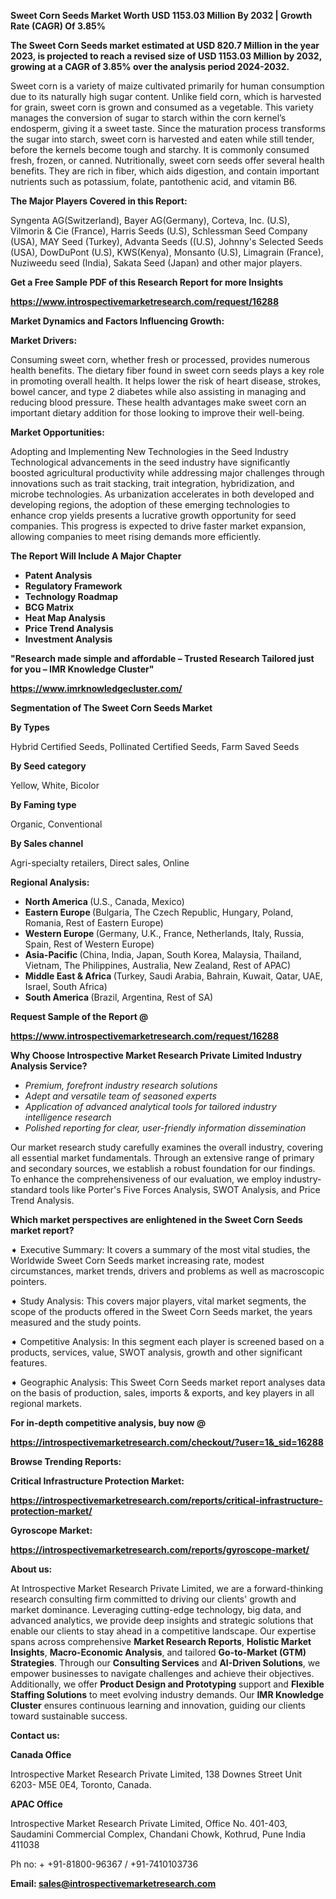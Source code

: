 <p><strong>Sweet Corn Seeds Market Worth USD 1153.03 Million By 2032 | Growth Rate (CAGR) Of 3.85%</strong></p>
<p><strong>The Sweet Corn Seeds market estimated at USD 820.7 Million in the year 2023, is projected to reach a revised size of USD 1153.03 Million by 2032, growing at a CAGR of 3.85% over the analysis period 2024-2032.</strong></p>
<p>Sweet corn is a variety of maize cultivated primarily for human consumption due to its naturally high sugar content. Unlike field corn, which is harvested for grain, sweet corn is grown and consumed as a vegetable. This variety manages the conversion of sugar to starch within the corn kernel&rsquo;s endosperm, giving it a sweet taste. Since the maturation process transforms the sugar into starch, sweet corn is harvested and eaten while still tender, before the kernels become tough and starchy. It is commonly consumed fresh, frozen, or canned. Nutritionally, sweet corn seeds offer several health benefits. They are rich in fiber, which aids digestion, and contain important nutrients such as potassium, folate, pantothenic acid, and vitamin B6.</p>
<p><strong>The Major Players Covered in this Report:</strong></p>
<p>Syngenta AG(Switzerland), Bayer AG(Germany), Corteva, Inc. (U.S), Vilmorin &amp; Cie (France), Harris Seeds (U.S), Schlessman Seed Company (USA), MAY Seed (Turkey), Advanta Seeds ((U.S), Johnny's Selected Seeds (USA), DowDuPont (U.S), KWS(Kenya), Monsanto (U.S), Limagrain (France), Nuziweedu seed (India), Sakata Seed (Japan) and other major players.</p>
<p><strong>Get a Free Sample PDF of this Research Report for more Insights</strong></p>
<p><a href="https://www.introspectivemarketresearch.com/request/16288"><strong>https://www.introspectivemarketresearch.com/request/16288</strong></a></p>
<p><strong>Market Dynamics and Factors Influencing Growth:</strong></p>
<p><strong>Market </strong><strong>Drivers: </strong></p>
<p>Consuming sweet corn, whether fresh or processed, provides numerous health benefits. The dietary fiber found in sweet corn seeds plays a key role in promoting overall health. It helps lower the risk of heart disease, strokes, bowel cancer, and type 2 diabetes while also assisting in managing and reducing blood pressure. These health advantages make sweet corn an important dietary addition for those looking to improve their well-being.</p>
<p><strong>Market </strong><strong>Opportunities: </strong></p>
<p>Adopting and Implementing New Technologies in the Seed Industry Technological advancements in the seed industry have significantly boosted agricultural productivity while addressing major challenges through innovations such as trait stacking, trait integration, hybridization, and microbe technologies. As urbanization accelerates in both developed and developing regions, the adoption of these emerging technologies to enhance crop yields presents a lucrative growth opportunity for seed companies. This progress is expected to drive faster market expansion, allowing companies to meet rising demands more efficiently.</p>
<p><strong>The Report Will Include A Major Chapter</strong></p>
<ul>
<li><strong>Patent Analysis</strong></li>
<li><strong>Regulatory Framework</strong></li>
<li><strong>Technology Roadmap</strong></li>
<li><strong>BCG Matrix</strong></li>
<li><strong>Heat Map Analysis</strong></li>
<li><strong>Price Trend Analysis</strong></li>
<li><strong>Investment Analysis</strong></li>
</ul>
<p><strong>"Research made simple and affordable &ndash; Trusted Research Tailored just for you &ndash; IMR Knowledge Cluster"</strong></p>
<p><a href="https://www.imrknowledgecluster.com/"><strong>https://www.imrknowledgecluster.com/</strong></a></p>
<p><strong>Segmentation of The Sweet Corn Seeds Market</strong></p>
<p><strong>By Types</strong></p>
<p>Hybrid Certified Seeds, Pollinated Certified Seeds, Farm Saved Seeds</p>
<p><strong>By Seed category</strong></p>
<p>Yellow, White, Bicolor</p>
<p><strong>By Faming type</strong></p>
<p>Organic, Conventional</p>
<p><strong>By Sales channel</strong></p>
<p>Agri-specialty retailers, Direct sales, Online</p>
<p><strong>Regional Analysis:</strong></p>
<ul>
<li><strong>North America </strong>(U.S., Canada, Mexico)</li>
<li><strong>Eastern Europe </strong>(Bulgaria, The Czech Republic, Hungary, Poland, Romania, Rest of Eastern Europe)</li>
<li><strong>Western Europe </strong>(Germany, U.K., France, Netherlands, Italy, Russia, Spain, Rest of Western Europe)</li>
<li><strong>Asia-Pacific </strong>(China, India, Japan, South Korea, Malaysia, Thailand, Vietnam, The Philippines, Australia, New Zealand, Rest of APAC)</li>
<li><strong>Middle East &amp; Africa </strong>(Turkey, Saudi Arabia, Bahrain, Kuwait, Qatar, UAE, Israel, South Africa)</li>
<li><strong>South America </strong>(Brazil, Argentina, Rest of SA)</li>
</ul>
<p><strong>Request Sample of the Report @</strong></p>
<p><a href="https://www.introspectivemarketresearch.com/request/16288"><strong>https://www.introspectivemarketresearch.com/request/16288</strong></a></p>
<p><strong>Why Choose Introspective Market Research Private Limited Industry Analysis Service?</strong></p>
<ul>
<li><em>Premium, forefront industry research solutions</em></li>
<li><em>Adept and versatile team of seasoned experts</em></li>
<li><em>Application of advanced analytical tools for tailored industry intelligence research</em></li>
<li><em>Polished reporting for clear, user-friendly information dissemination</em></li>
</ul>
<p>Our market research study carefully examines the overall industry, covering all essential market fundamentals. Through an extensive range of primary and secondary sources, we establish a robust foundation for our findings. To enhance the comprehensiveness of our evaluation, we employ industry-standard tools like Porter's Five Forces Analysis, SWOT Analysis, and Price Trend Analysis.</p>
<p><strong>Which market perspectives are enlightened in the Sweet Corn Seeds market report?</strong></p>
<p>➧ Executive Summary: It covers a summary of the most vital studies, the Worldwide Sweet Corn Seeds market increasing rate, modest circumstances, market trends, drivers and problems as well as macroscopic pointers.</p>
<p>➧ Study Analysis: This covers major players, vital market segments, the scope of the products offered in the Sweet Corn Seeds market, the years measured and the study points.</p>
<p>➧ Competitive Analysis: In this segment each player is screened based on a products, services, value, SWOT analysis, growth and other significant features.</p>
<p>➧ Geographic Analysis: This Sweet Corn Seeds market report analyses data on the basis of production, sales, imports &amp; exports, and key players in all regional markets.</p>
<p><strong>For in-depth competitive analysis, buy now @</strong></p>
<p><a href="https://introspectivemarketresearch.com/checkout/?user=1&amp;_sid=16288"><strong>https://introspectivemarketresearch.com/checkout/?user=1&amp;_sid=16288</strong></a></p>
<p><strong>Browse Trending Reports:</strong>&nbsp;</p>
<p><strong>Critical Infrastructure Protection Market: </strong></p>
<p><a href="https://introspectivemarketresearch.com/reports/critical-infrastructure-protection-market/"><strong>https://introspectivemarketresearch.com/reports/critical-infrastructure-protection-market/</strong></a></p>
<p><strong>Gyroscope Market:</strong></p>
<p><a href="https://introspectivemarketresearch.com/reports/gyroscope-market/"><strong>https://introspectivemarketresearch.com/reports/gyroscope-market/</strong></a></p>
<p><strong>About us:</strong></p>
<p>At Introspective Market Research Private Limited, we are a forward-thinking research consulting firm committed to driving our clients' growth and market dominance. Leveraging cutting-edge technology, big data, and advanced analytics, we provide deep insights and strategic solutions that enable our clients to stay ahead in a competitive landscape. Our expertise spans across comprehensive&nbsp;<strong>Market Research Reports</strong>,&nbsp;<strong>Holistic Market Insights</strong>,&nbsp;<strong>Macro-Economic Analysis</strong>, and tailored&nbsp;<strong>Go-to-Market (GTM) Strategies</strong>. Through our&nbsp;<strong>Consulting Services</strong>&nbsp;and&nbsp;<strong>AI-Driven Solutions</strong>, we empower businesses to navigate challenges and achieve their objectives. Additionally, we offer&nbsp;<strong>Product Design and Prototyping</strong>&nbsp;support and&nbsp;<strong>Flexible Staffing Solutions</strong>&nbsp;to meet evolving industry demands. Our&nbsp;<strong>IMR Knowledge Cluster</strong>&nbsp;ensures continuous learning and innovation, guiding our clients toward sustainable success.</p>
<p><strong>Contact us:</strong></p>
<p><strong>Canada Office</strong></p>
<p>Introspective Market Research Private Limited, 138 Downes Street Unit 6203- M5E 0E4, Toronto, Canada.</p>
<p><strong>APAC Office</strong></p>
<p>Introspective Market Research Private Limited, Office No. 401-403, Saudamini Commercial Complex, Chandani Chowk, Kothrud, Pune India 411038</p>
<p>Ph no: + +91-81800-96367 / +91-7410103736</p>
<p><strong>Email:&nbsp;</strong><a href="mailto:sales@introspectivemarketresearch.com"><strong>sales@introspectivemarketresearch.com</strong></a></p>
